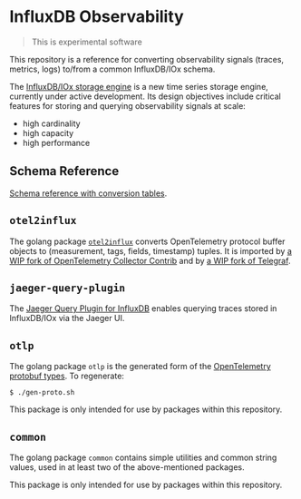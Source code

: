 # InfluxDB Observability

> This is experimental software

This repository is a reference for converting observability signals (traces, metrics, logs) to/from a common InfluxDB/IOx schema.

The [InfluxDB/IOx storage engine](https://github.com/influxdata/influxdb_iox) is a new time series storage engine, currently under active development.
Its design objectives include critical features for storing and querying observability signals at scale:
- high cardinality
- high capacity
- high performance

## Schema Reference

[Schema reference with conversion tables](docs/index.md).

## `otel2influx`

The golang package [`otel2influx`](otel2influx/README.md) converts OpenTelemetry protocol buffer objects to (measurement, tags, fields, timestamp) tuples.
It is imported by [a WIP fork of OpenTelemetry Collector Contrib](https://github.com/influxdata/opentelemetry-collector-contrib/tree/influxdb) and by [a WIP fork of Telegraf](https://github.com/jacobmarble/telegraf/tree/jgm-opentelemetry).

## `jaeger-query-plugin`

The [Jaeger Query Plugin for InfluxDB](jaeger-query-plugin) enables querying traces stored in InfluxDB/IOx via the Jaeger UI.

## `otlp`

The golang package `otlp` is the generated form of the [OpenTelemetry protobuf types](https://github.com/open-telemetry/opentelemetry-proto).
To regenerate:
```console
$ ./gen-proto.sh
```

This package is only intended for use by packages within this repository.

## `common`

The golang package `common` contains simple utilities and common string values,
used in at least two of the above-mentioned packages.

This package is only intended for use by packages within this repository.
